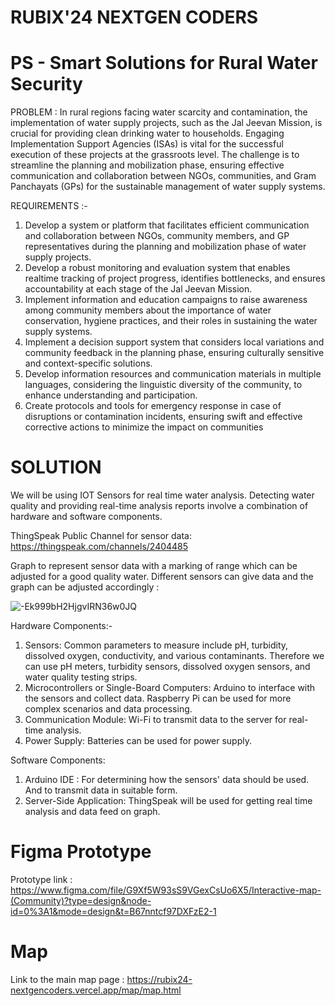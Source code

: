 # RUBIX'24 NEXTGEN CODERS 
# PS - Smart Solutions for Rural Water Security
PROBLEM :
In rural regions facing water scarcity and contamination, the implementation of water supply projects, such as the Jal Jeevan Mission, is crucial for providing clean drinking water to households. Engaging Implementation Support Agencies (ISAs) is vital for the successful execution of these projects at the grassroots level. The challenge is to streamline the planning and mobilization phase, ensuring effective communication and collaboration between NGOs, communities, and Gram Panchayats (GPs) for the sustainable management of water supply systems.

REQUIREMENTS :-
1) Develop a system or platform that facilitates efficient communication and collaboration between NGOs, community members, and GP representatives during the planning and mobilization phase of water supply projects.
2) Develop a robust monitoring and evaluation system that enables realtime tracking of project progress, identifies bottlenecks, and ensures accountability at each stage of the Jal Jeevan Mission.
3) Implement information and education campaigns to raise awareness among community members about the importance of water conservation, hygiene practices, and their roles in sustaining the water supply systems.
4) Implement a decision support system that considers local variations and community feedback in the planning phase, ensuring culturally sensitive and context-specific solutions.
5) Develop information resources and communication materials in multiple languages, considering the linguistic diversity of the community, to enhance understanding and participation.
6) Create protocols and tools for emergency response in case of disruptions or contamination incidents, ensuring swift and effective corrective actions to minimize the impact on communities

# SOLUTION
We will be using IOT Sensors for real time water analysis.
Detecting water quality and providing real-time analysis reports involve a combination of hardware and software components.

ThingSpeak Public Channel for sensor data: https://thingspeak.com/channels/2404485

Graph to represent sensor data with a marking of range which can be adjusted for a good quality water. Different sensors can give data and the graph can be adjusted accordingly :

![-Ek999bH2HjgvIRN36w0JQ](https://github.com/pukhraj1002/rubix24_nextgencoders/assets/114336304/8af57945-52b7-4ded-ad7f-0268d61c674d)


Hardware Components:-
1. Sensors: Common parameters to measure include pH, turbidity, dissolved oxygen, conductivity, and various contaminants. Therefore we can use pH meters, turbidity sensors, dissolved oxygen sensors, and water quality testing strips.
2. Microcontrollers or Single-Board Computers: Arduino to interface with the sensors and collect data. Raspberry Pi can be used for more complex scenarios and data processing.
3. Communication Module:  Wi-Fi to transmit data to the server for real-time analysis.
4. Power Supply: Batteries can be used for power supply.

Software Components:
1. Arduino IDE : For determining how the sensors' data should be used. And to transmit data in suitable form. 
2. Server-Side Application: ThingSpeak will be used for getting real time analysis and data feed on graph.

# Figma Prototype 
Prototype link : https://www.figma.com/file/G9Xf5W93sS9VGexCsUo6X5/Interactive-map-(Community)?type=design&node-id=0%3A1&mode=design&t=B67nntcf97DXFzE2-1

# Map
Link to the main map page : https://rubix24-nextgencoders.vercel.app/map/map.html
